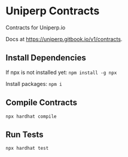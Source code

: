 # Uniperp Contracts
Contracts for Uniperp.io

Docs at https://uniperp.gitbook.io/v1/contracts.

## Install Dependencies
If npx is not installed yet:
`npm install -g npx`

Install packages:
`npm i`

## Compile Contracts
`npx hardhat compile`

## Run Tests
`npx hardhat test`
